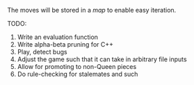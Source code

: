 The moves will be stored in a _map_ to enable easy iteration.

TODO:
1) Write an evaluation function
2) Write alpha-beta pruning for C++
3) Play, detect bugs
4) Adjust the game such that it can take in arbitrary file inputs
5) Allow for promoting to non-Queen pieces
6) Do rule-checking for stalemates and such
